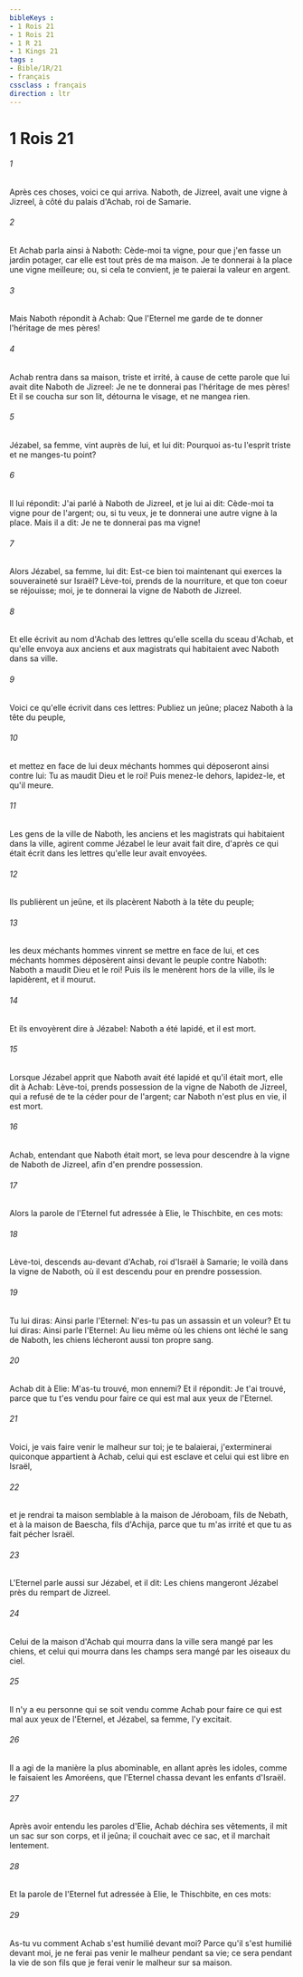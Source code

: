 ```yaml
---
bibleKeys : 
- 1 Rois 21
- 1 Rois 21
- 1 R 21
- 1 Kings 21
tags : 
- Bible/1R/21
- français
cssclass : français
direction : ltr
---
```


# 1 Rois 21

###### 1
Après ces choses, voici ce qui arriva. Naboth, de Jizreel, avait une vigne à Jizreel, à côté du palais d'Achab, roi de Samarie.
###### 2
Et Achab parla ainsi à Naboth: Cède-moi ta vigne, pour que j'en fasse un jardin potager, car elle est tout près de ma maison. Je te donnerai à la place une vigne meilleure; ou, si cela te convient, je te paierai la valeur en argent.
###### 3
Mais Naboth répondit à Achab: Que l'Eternel me garde de te donner l'héritage de mes pères!
###### 4
Achab rentra dans sa maison, triste et irrité, à cause de cette parole que lui avait dite Naboth de Jizreel: Je ne te donnerai pas l'héritage de mes pères! Et il se coucha sur son lit, détourna le visage, et ne mangea rien.
###### 5
Jézabel, sa femme, vint auprès de lui, et lui dit: Pourquoi as-tu l'esprit triste et ne manges-tu point?
###### 6
Il lui répondit: J'ai parlé à Naboth de Jizreel, et je lui ai dit: Cède-moi ta vigne pour de l'argent; ou, si tu veux, je te donnerai une autre vigne à la place. Mais il a dit: Je ne te donnerai pas ma vigne!
###### 7
Alors Jézabel, sa femme, lui dit: Est-ce bien toi maintenant qui exerces la souveraineté sur Israël? Lève-toi, prends de la nourriture, et que ton coeur se réjouisse; moi, je te donnerai la vigne de Naboth de Jizreel.
###### 8
Et elle écrivit au nom d'Achab des lettres qu'elle scella du sceau d'Achab, et qu'elle envoya aux anciens et aux magistrats qui habitaient avec Naboth dans sa ville.
###### 9
Voici ce qu'elle écrivit dans ces lettres: Publiez un jeûne; placez Naboth à la tête du peuple,
###### 10
et mettez en face de lui deux méchants hommes qui déposeront ainsi contre lui: Tu as maudit Dieu et le roi! Puis menez-le dehors, lapidez-le, et qu'il meure.
###### 11
Les gens de la ville de Naboth, les anciens et les magistrats qui habitaient dans la ville, agirent comme Jézabel le leur avait fait dire, d'après ce qui était écrit dans les lettres qu'elle leur avait envoyées.
###### 12
Ils publièrent un jeûne, et ils placèrent Naboth à la tête du peuple;
###### 13
les deux méchants hommes vinrent se mettre en face de lui, et ces méchants hommes déposèrent ainsi devant le peuple contre Naboth: Naboth a maudit Dieu et le roi! Puis ils le menèrent hors de la ville, ils le lapidèrent, et il mourut.
###### 14
Et ils envoyèrent dire à Jézabel: Naboth a été lapidé, et il est mort.
###### 15
Lorsque Jézabel apprit que Naboth avait été lapidé et qu'il était mort, elle dit à Achab: Lève-toi, prends possession de la vigne de Naboth de Jizreel, qui a refusé de te la céder pour de l'argent; car Naboth n'est plus en vie, il est mort.
###### 16
Achab, entendant que Naboth était mort, se leva pour descendre à la vigne de Naboth de Jizreel, afin d'en prendre possession.
###### 17
Alors la parole de l'Eternel fut adressée à Elie, le Thischbite, en ces mots:
###### 18
Lève-toi, descends au-devant d'Achab, roi d'Israël à Samarie; le voilà dans la vigne de Naboth, où il est descendu pour en prendre possession.
###### 19
Tu lui diras: Ainsi parle l'Eternel: N'es-tu pas un assassin et un voleur? Et tu lui diras: Ainsi parle l'Eternel: Au lieu même où les chiens ont léché le sang de Naboth, les chiens lécheront aussi ton propre sang.
###### 20
Achab dit à Elie: M'as-tu trouvé, mon ennemi? Et il répondit: Je t'ai trouvé, parce que tu t'es vendu pour faire ce qui est mal aux yeux de l'Eternel.
###### 21
Voici, je vais faire venir le malheur sur toi; je te balaierai, j'exterminerai quiconque appartient à Achab, celui qui est esclave et celui qui est libre en Israël,
###### 22
et je rendrai ta maison semblable à la maison de Jéroboam, fils de Nebath, et à la maison de Baescha, fils d'Achija, parce que tu m'as irrité et que tu as fait pécher Israël.
###### 23
L'Eternel parle aussi sur Jézabel, et il dit: Les chiens mangeront Jézabel près du rempart de Jizreel.
###### 24
Celui de la maison d'Achab qui mourra dans la ville sera mangé par les chiens, et celui qui mourra dans les champs sera mangé par les oiseaux du ciel.
###### 25
Il n'y a eu personne qui se soit vendu comme Achab pour faire ce qui est mal aux yeux de l'Eternel, et Jézabel, sa femme, l'y excitait.
###### 26
Il a agi de la manière la plus abominable, en allant après les idoles, comme le faisaient les Amoréens, que l'Eternel chassa devant les enfants d'Israël.
###### 27
Après avoir entendu les paroles d'Elie, Achab déchira ses vêtements, il mit un sac sur son corps, et il jeûna; il couchait avec ce sac, et il marchait lentement.
###### 28
Et la parole de l'Eternel fut adressée à Elie, le Thischbite, en ces mots:
###### 29
As-tu vu comment Achab s'est humilié devant moi? Parce qu'il s'est humilié devant moi, je ne ferai pas venir le malheur pendant sa vie; ce sera pendant la vie de son fils que je ferai venir le malheur sur sa maison.
